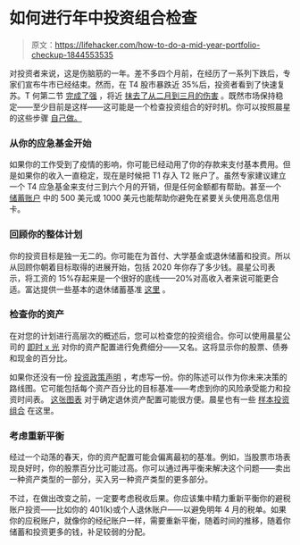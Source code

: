 # 如何进行年中投资组合检查

> 原文：<https://lifehacker.com/how-to-do-a-mid-year-portfolio-checkup-1844553535>

对投资者来说，这是伤脑筋的一年。差不多四个月前，在经历了一系列下跌后，专家们宣布牛市已经结束。然而，在 T4 股市暴跌近 35%后，投资者看到了快速复苏。T 何第二节 [完成了强](https://www.wsj.com/articles/global-stock-markets-dow-update-6-30-2020-11593508397) ，将近 [抹去了从二月到三月的伤害](https://www.wsj.com/market-data/quotes/index/US/DJIA) 。既然市场保持稳定——至少目前是这样——这可能是一个检查投资组合的好时机。你可以按照晨星 的这些步骤 [自己做。](https://www.morningstar.com/articles/990284/a-midyear-portfolio-checkup-in-7-steps)



### **从你的应急基金开始**

如果你的工作受到了疫情的影响，你可能已经动用了你的存款来支付基本费用。但是如果你的收入一直稳定，现在是时候把 T1 存入 T2 账户了。虽然专家建议建立一个 T4 应急基金来支付三到六个月的开销，但是任何金额都有帮助。甚至一个 [储蓄账户](https://twocents.lifehacker.com/where-to-put-your-money-when-interest-rates-are-falling-1844380477) 中的 500 美元或 1000 美元也能帮助你避免在紧要关头使用高息信用卡。

### **回顾你的整体计划**

你的投资目标是独一无二的。你可能在为首付、大学基金或退休储蓄和投资。所以从回顾你朝着目标取得的进展开始，包括 2020 年你存了多少钱。晨星公司表示，将工资的 15%存起来是一个很好的底线——20%对高收入者来说可能更合适。富达提供一些基本的退休储蓄基准 [这里](https://www.fidelity.com/viewpoints/retirement/how-much-do-i-need-to-retire) 。

### **检查你的资产**

在对您的计划进行高层次的概述后，您可以检查您的投资组合。你可以使用晨星公司的 [即时 x 光](https://www.morningstar.com/instant-x-ray) 对你的资产配置进行免费细分——又名。这将显示你的股票、债券和现金的百分比。

如果你还没有一份 [投资政策声明](https://www.morningstar.com/articles/827425/how-to-create-an-investment-policy-statement) ，考虑写一份。你的陈述可以作为你未来决策的路线图。它可能包括每个资产百分比的目标基准——考虑到你的风险承受能力和投资时间表。 [这张图表](https://indexes.morningstar.com/resources/PDF/upload/Morningstar%20Lifetime%20Allocation%20Summary_062419%20FINAL.pdf) 对于确定退休资产配置可能很方便。晨星也有一些 [样本投资组合](https://www.morningstar.com/model-portfolios/retirees) 在这里。

### **考虑重新平衡**

经过一个动荡的春天，你的资产配置可能会偏离最初的基准。例如，当股票市场表现良好时，你的股票百分比可能过高。你可以通过再平衡来解决这个问题——卖出一种资产类型的一部分，买入另一种资产类型的更多部分。

不过，在做出改变之前，一定要考虑税收后果。你应该集中精力重新平衡你的避税账户投资——比如你的 401(k)或个人退休账户——以避免明年 4 月的税单。如果你的应税账户，就像你的经纪账户一样，需要重新平衡，随着时间的推移，随着你储蓄和投资更多的钱，补足较弱的分配。